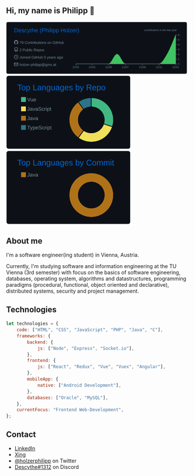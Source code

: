 ## Hi, my name is Philipp 👋

<img src="https://raw.githubusercontent.com/Descythe/Descythe/main/profile-summary-card-output/github_dark/0-profile-details.svg"><br />
<img src="https://raw.githubusercontent.com/Descythe/Descythe/main/profile-summary-card-output/github_dark/1-repos-per-language.svg" height="203px">
<img src="https://raw.githubusercontent.com/Descythe/Descythe/main/profile-summary-card-output/github_dark/2-most-commit-language.svg" height="203px"><br />

## About me

I'm a software engineer(ing student) in Vienna, Austria.

Currently, I'm studying software and information engineering at the TU Vienna (3rd semester) with focus on the basics of software engineering, databases, operating system, algorithms and datastructures, programming paradigms (procedural, functional, object oriented and declarative), distributed systems, security and project management.

## Technologies

```javascript
let technologies = {
    code: ["HTML", "CSS", "JavaScript", "PHP", "Java", "C"],
    frameworks: {
        backend: {
            js: ["Node", "Express", "Socket.io"],
        },
        frontend: {
            js: ["React", "Redux", "Vue", "Vuex", "Angular"],
        },
        mobileApp: {
            native: ["Android Development"],
        },
        databases: ["Oracle", "MySQL"],
    },
    currentFocus: "Frontend Web-Development",
};
```

## Contact

-   [LinkedIn](https://www.linkedin.com/in/philipp-holzer-307397194/)
-   [Xing](https://www.xing.com/profile/Philipp_Holzer7/cv)
-   [@holzerphilipp](https://twitter.com/holzerphilipp) on Twitter
-   [Descythe#1312]() on Discord
<!---
    - [Instagram (comming soon)]()
-->
